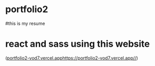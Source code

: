 # portfolio2
#this is my resume 
# react and sass using this website
 ([portfolio2-vod7.vercel.app](https://portfolio2-vod7.vercel.app/)https://portfolio2-vod7.vercel.app//)
